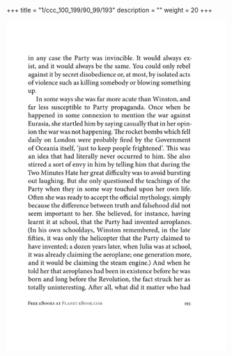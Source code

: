 +++
title = "1/ccc_100_199/90_99/193"
description = ""
weight = 20
+++

<img class="center-fit-jpg" src="/jpg_/out_jpg_1984__193.jpg" ></img>

